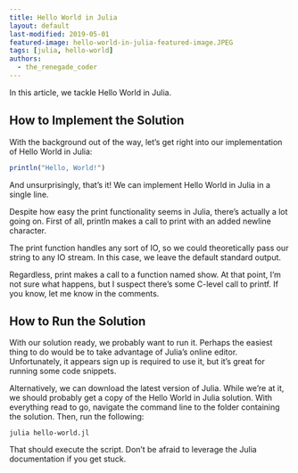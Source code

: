 ```yaml
---
title: Hello World in Julia
layout: default
last-modified: 2019-05-01
featured-image: hello-world-in-julia-featured-image.JPEG
tags: [julia, hello-world]
authors:
  - the_renegade_coder
---
```


In this article, we tackle Hello World in Julia.

## How to Implement the Solution

With the background out of the way, let’s get right into our 
implementation of Hello World in Julia:

```julia
println("Hello, World!")
```

And unsurprisingly, that’s it! We can implement Hello World 
in Julia in a single line.

Despite how easy the print functionality seems in Julia, there’s 
actually a lot going on. First of all, println makes a call to 
print with an added newline character.

The print function handles any sort of IO, so we could theoretically 
pass our string to any IO stream. In this case, we leave the default 
standard output.

Regardless, print makes a call to a function named show. At that 
point, I’m not sure what happens, but I suspect there’s some C-level 
call to printf. If you know, let me know in the comments.

## How to Run the Solution

With our solution ready, we probably want to run it. Perhaps the easiest 
thing to do would be to take advantage of Julia’s online editor. 
Unfortunately, it appears sign up is required to use it, but it’s great 
for running some code snippets.

Alternatively, we can download the latest version of Julia. While we’re 
at it, we should probably get a copy of the Hello World in Julia solution. 
With everything read to go, navigate the command line to the folder 
containing the solution. Then, run the following:

```shell
julia hello-world.jl
```

That should execute the script. Don’t be afraid to leverage the Julia 
documentation if you get stuck.
